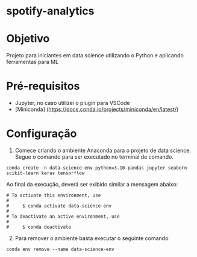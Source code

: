 # spotify-analytics

# **Objetivo**
Projeto para iniciantes em data science utilizando o Python e aplicando ferramentas para ML

# **Pré-requisitos**
- Jupyter, no caso utilizei o plugin para VSCode
- [Miniconda] (https://docs.conda.io/projects/miniconda/en/latest/)

# **Configuração**

1. Comece criando o ambiente Anaconda para o projeto de data science. Segue o comando para ser executado no terminal de comando.

```console
conda create -n data-science-env python=3.10 pandas jupyter seaborn scikit-learn keras tensorflow
```

Ao final da execução, deverá ser exibido similar a mensagem abaixo:

```console
# To activate this environment, use                                             
#                                                                               
#     $ conda activate data-science-env                                         
#                                                                               
# To deactivate an active environment, use                                      
#                                                                               
#     $ conda deactivate
```
2. Para remover o ambiente basta executar o seguinte comando:

```console
conda env remove --name data-science-env
```
